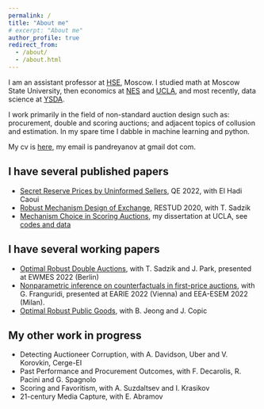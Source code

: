 ```yaml
---
permalink: /
title: "About me"
# excerpt: "About me"
author_profile: true
redirect_from: 
  - /about/
  - /about.html
---
```


I am an assistant professor at [HSE](https://www.hse.ru/en/org/persons/306189972), Moscow. I studied math at Moscow State University, then economics at [NES](https://www.nes.ru/) and [UCLA](https://www.ucla.edu/), and most recently, data science at [YSDA](https://academy.yandex.com/dataschool/).

I work primarily in the field of non-standard auction design such as: procurement, double and scoring auctions; and adjacent topics of collusion and estimation. In my spare time I dabble in machine learning and python.

My cv is [here](files/CV.pdf), my email is pandreyanov at gmail dot com.

## I have several published papers

- [Secret Reserve Prices by Uninformed Sellers](files/SecretReservePrices.pdf), QE 2022, with El Hadi Caoui
- [Robust Mechanism Design of Exchange](files/RobustMechanismExchange.pdf), RESTUD 2020, with T. Sadzik
- [Mechanism Choice in Scoring Auctions](files/MechanismChoiceScoring.pdf), my dissertation at UCLA, see [codes and data](files/UCLAThesis.zip)

## I have several working papers

- [Optimal Robust Double Auctions](files/OptimalRobustDoubleAuctions.pdf), with T. Sadzik and J. Park, presented at EWMES 2022 (Berlin)
- [Nonparametric inference on counterfactuals in first-price auctions](files/CounterfactualsFPA.pdf), with G. Franguridi, presented at EARIE 2022 (Vienna) and EEA-ESEM 2022 (Milan).
- [Optimal Robust Public Goods](files/OptimalRobustPublicGoods.pdf), with B. Jeong and J. Copic

## My other work in progress
- Detecting Auctioneer Corruption, with A. Davidson, Uber and V. Korovkin, Cerge-EI
- Past Performance and Procurement Outcomes, with F. Decarolis, R. Pacini and G. Spagnolo
- Scoring and Favoritism, with A. Suzdaltsev and I. Krasikov
- 21-century Media Capture, with E. Abramov

